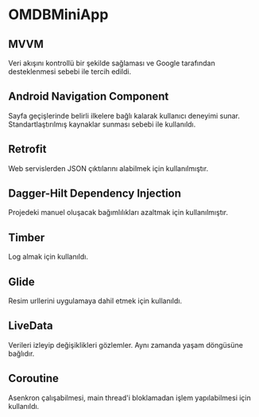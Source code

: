 # OMDBMiniApp
## MVVM
Veri akışını kontrollü bir şekilde sağlaması ve Google tarafından desteklenmesi sebebi ile tercih edildi.

## Android Navigation Component
Sayfa geçişlerinde belirli ilkelere bağlı kalarak kullanıcı deneyimi sunar. Standartlaştırılmış kaynaklar sunması sebebi ile kullanıldı.

## Retrofit
Web servislerden JSON çıktılarını alabilmek için kullanılmıştır.

## Dagger-Hilt Dependency Injection
Projedeki manuel oluşacak bağımlılıkları azaltmak için kullanılmıştır.

## Timber
Log almak için kullanıldı.

## Glide
Resim urllerini uygulamaya dahil etmek için kullanıldı.

## LiveData
Verileri izleyip değişiklikleri gözlemler. Aynı zamanda yaşam döngüsüne bağlıdır.

## Coroutine
Asenkron çalışabilmesi, main thread'i bloklamadan işlem yapılabilmesi için kullanıldı.
